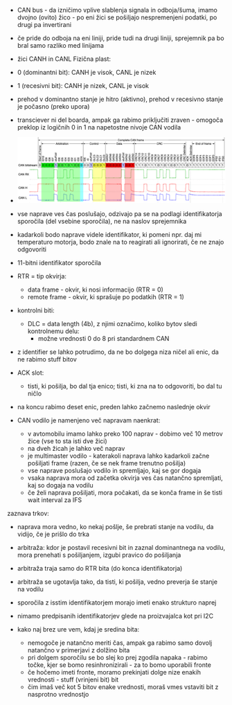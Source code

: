 - CAN bus - da izničimo vplive slablenja signala in odboja/šuma, imamo dvojno (ovito) žico - po eni žici se pošiljajo nespremenjeni podatki, po drugi pa invertirani
- če pride do odboja na eni liniji, pride tudi na drugi liniji, sprejemnik pa bo bral samo razliko med linijama
- žici CANH in CANL
Fizična plast:
- 0 (dominantni bit): CANH je visok, CANL je nizek
- 1 (recesivni bit): CANH je nizek, CANL je visok

- prehod v dominantno stanje je hitro (aktivno), prehod v recesivno stanje je počasno (preko upora)

- transciever ni del boarda, ampak ga rabimo priključiti zraven - omogoča preklop iz logičnih 0 in 1 na napetostne nivoje CAN vodila

- ![650](../../Images3/Pasted%20image%2020250506183855.png)
- vse naprave ves čas poslušajo, odzivajo pa se na podlagi identifikatorja sporočila (del vsebine sporočila), ne na naslov sprejemnika
- kadarkoli bodo naprave videle identifikator, ki pomeni npr. daj mi temperaturo motorja, bodo znale na to reagirati ali ignorirati, če ne znajo odgovoriti
- 11-bitni identifikator sporočila

- RTR = tip okvirja:
	- data frame - okvir, ki nosi informacijo (RTR = 0)
	- remote frame - okvir, ki sprašuje po podatkih (RTR = 1)
- kontrolni biti:
	- DLC = data length (4b), z njimi označimo, koliko bytov sledi kontrolnemu delu:
		- možne vrednosti 0 do 8 pri standardnem CAN
- z identifier se lahko potrudimo, da ne bo dolgega niza ničel ali enic, da ne  rabimo stuff bitov

- ACK slot:
	- tisti, ki pošilja, bo dal tja enico; tisti, ki zna na to odgovoriti, bo dal tu ničlo

- na koncu rabimo deset enic, preden lahko začnemo naslednje okvir

- CAN vodilo je namenjeno več napravam naenkrat:
	- v avtomobilu imamo lahko preko 100 naprav - dobimo več 10 metrov žice (vse to sta isti dve žici)
	- na dveh žicah je lahko več naprav
	- je multimaster vodilo - katerakoli naprava lahko kadarkoli začne pošiljati frame (razen, če se nek frame trenutno pošilja)
	- vse naprave poslušajo vodilo in spremljajo, kaj se gor dogaja
	- vsaka naprava mora od začetka okvirja ves čas natančno spremljati, kaj so dogaja na vodilu
	- če želi naprava pošiljati, mora počakati, da se konča frame in še tisti wait interval za IFS

zaznava trkov:
- naprava mora vedno, ko nekaj pošlje, še prebrati stanje na vodilu, da vidijo, če je prišlo do trka
- arbitraža: kdor je postavil recesivni bit in zaznal dominantnega na vodilu, mora prenehati s pošiljanjem, izgubi pravico do pošiljanja
- arbitraža traja samo do RTR bita (do konca identifikatorja)
- arbitraža se ugotavlja tako, da tisti, ki pošilja, vedno preverja še stanje na vodilu
- sporočila z isstim identifikatorjem morajo imeti enako strukturo naprej
- nimamo predpisanih identifikatorjev glede na proizvajalca kot pri I2C

- kako naj brez ure vem, kdaj je sredina bita:
	- nemogoče je natančno meriti čas, ampak ga rabimo samo dovolj natančno v primerjavi z dolžino bita
	- pri dolgem sporočilu se bo slej ko prej zgodila napaka - rabimo točke, kjer se bomo resinhronizirali - za to bomo uporabili fronte
	- če hočemo imeti fronte, moramo prekinjati dolge nize enakih vrednosti - stuff (vrinjeni bit) bit
	- čim imaš več kot 5 bitov enake vrednosti, moraš vmes vstaviti bit z nasprotno vrednostjo